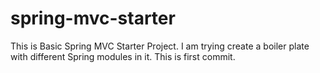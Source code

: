 # spring-mvc-starter

This is Basic Spring MVC Starter Project.
I am trying create a boiler plate with different Spring modules in it.
This is first commit.
